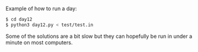 Example of how to run a day:
```sh
$ cd day12
$ python3 day12.py < test/test.in
```
Some of the solutions are a bit slow but they can hopefully be run in under a minute on most computers.

